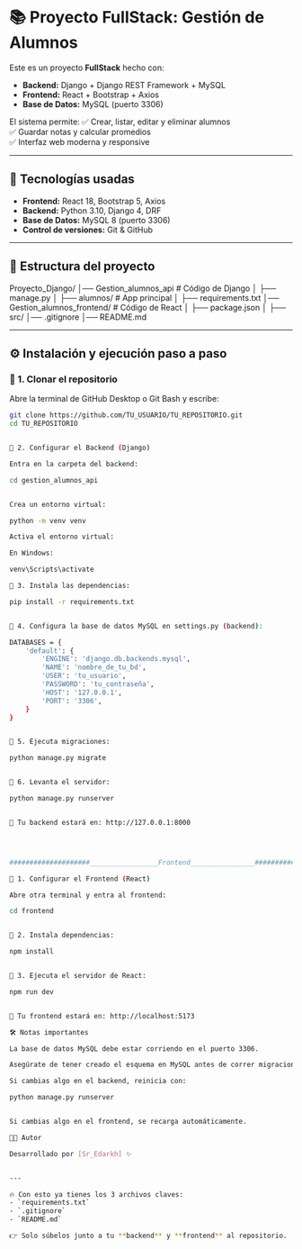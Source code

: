 # 📚 Proyecto FullStack: Gestión de Alumnos

Este es un proyecto **FullStack** hecho con:
- **Backend:** Django + Django REST Framework + MySQL
- **Frontend:** React + Bootstrap + Axios
- **Base de Datos:** MySQL (puerto 3306)

El sistema permite:
✅ Crear, listar, editar y eliminar alumnos  
✅ Guardar notas y calcular promedios  
✅ Interfaz web moderna y responsive  

---

## 🚀 Tecnologías usadas
- **Frontend:** React 18, Bootstrap 5, Axios
- **Backend:** Python 3.10, Django 4, DRF
- **Base de Datos:** MySQL 8 (puerto 3306)
- **Control de versiones:** Git & GitHub

---

## 📂 Estructura del proyecto
Proyecto_Django/
│── Gestion_alumnos_api # Código de Django
│ ├── manage.py
│ ├── alumnos/ # App principal
│ ├── requirements.txt
│── Gestion_alumnos_frontend/ # Código de React
│ ├── package.json
│ ├── src/
│── .gitignore
│── README.md




---

## ⚙️ Instalación y ejecución paso a paso

### 🔹 1. Clonar el repositorio
Abre la terminal de GitHub Desktop o Git Bash y escribe:

```bash
git clone https://github.com/TU_USUARIO/TU_REPOSITORIO.git
cd TU_REPOSITORIO


🔹 2. Configurar el Backend (Django)

Entra en la carpeta del backend:

cd gestion_alumnos_api


Crea un entorno virtual:

python -m venv venv

Activa el entorno virtual:

En Windows:

venv\Scripts\activate

🔹 3. Instala las dependencias:

pip install -r requirements.txt


🔹 4. Configura la base de datos MySQL en settings.py (backend):

DATABASES = {
    'default': {
        'ENGINE': 'django.db.backends.mysql',
        'NAME': 'nombre_de_tu_bd',
        'USER': 'tu_usuario',
        'PASSWORD': 'tu_contraseña',
        'HOST': '127.0.0.1',
        'PORT': '3306',
    }
}


🔹 5. Ejecuta migraciones:

python manage.py migrate


🔹 6. Levanta el servidor:

python manage.py runserver


📌 Tu backend estará en: http://127.0.0.1:8000




####################_________________Frontend________________#####################

🔹 1. Configurar el Frontend (React)

Abre otra terminal y entra al frontend:

cd frontend


🔹 2. Instala dependencias:

npm install


🔹 3. Ejecuta el servidor de React:

npm run dev


📌 Tu frontend estará en: http://localhost:5173

🛠️ Notas importantes

La base de datos MySQL debe estar corriendo en el puerto 3306.

Asegúrate de tener creado el esquema en MySQL antes de correr migraciones.

Si cambias algo en el backend, reinicia con:

python manage.py runserver


Si cambias algo en el frontend, se recarga automáticamente.

👨‍💻 Autor

Desarrollado por [Sr_Edarkh] ✨


---

🔥 Con esto ya tienes los 3 archivos claves:  
- `requirements.txt`  
- `.gitignore`  
- `README.md`  

👉 Solo súbelos junto a tu **backend** y **frontend** al repositorio.  
